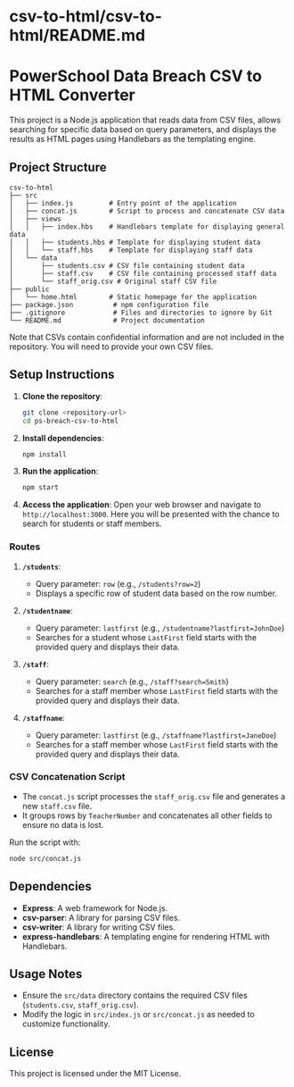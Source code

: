 # csv-to-html/csv-to-html/README.md

# PowerSchool Data Breach CSV to HTML Converter

This project is a Node.js application that reads data from CSV files, allows searching for specific data based on query parameters, and displays the results as HTML pages using Handlebars as the templating engine.

## Project Structure

```
csv-to-html
├── src
│   ├── index.js         # Entry point of the application
│   ├── concat.js        # Script to process and concatenate CSV data
│   ├── views
│   │   ├── index.hbs    # Handlebars template for displaying general data
│   │   ├── students.hbs # Template for displaying student data
│   │   └── staff.hbs    # Template for displaying staff data
│   └── data
│       ├── students.csv # CSV file containing student data
│       ├── staff.csv    # CSV file containing processed staff data
│       └── staff_orig.csv # Original staff CSV file
├── public
│   └── home.html        # Static homepage for the application
├── package.json          # npm configuration file
├── .gitignore            # Files and directories to ignore by Git
└── README.md             # Project documentation
```

Note that CSVs contain confidential information and are not included in the repository. You will need to provide your own CSV files.

## Setup Instructions

1. **Clone the repository**:

   ```bash
   git clone <repository-url>
   cd ps-breach-csv-to-html
   ```

2. **Install dependencies**:

   ```bash
   npm install
   ```

3. **Run the application**:

   ```bash
   npm start
   ```

4. **Access the application**:
   Open your web browser and navigate to `http://localhost:3000`. Here you will be presented with the chance to search for students or staff members.

### Routes

1. **`/students`**:
   - Query parameter: `row` (e.g., `/students?row=2`)
   - Displays a specific row of student data based on the row number.

2. **`/studentname`**:
   - Query parameter: `lastfirst` (e.g., `/studentname?lastfirst=JohnDoe`)
   - Searches for a student whose `LastFirst` field starts with the provided query and displays their data.

3. **`/staff`**:
   - Query parameter: `search` (e.g., `/staff?search=Smith`)
   - Searches for a staff member whose `LastFirst` field starts with the provided query and displays their data.

4. **`/staffname`**:
   - Query parameter: `lastfirst` (e.g., `/staffname?lastfirst=JaneDoe`)
   - Searches for a staff member whose `LastFirst` field starts with the provided query and displays their data.

### CSV Concatenation Script

- The `concat.js` script processes the `staff_orig.csv` file and generates a new `staff.csv` file.
- It groups rows by `TeacherNumber` and concatenates all other fields to ensure no data is lost.

Run the script with:

```bash
node src/concat.js
```

## Dependencies

- **Express**: A web framework for Node.js.
- **csv-parser**: A library for parsing CSV files.
- **csv-writer**: A library for writing CSV files.
- **express-handlebars**: A templating engine for rendering HTML with Handlebars.

## Usage Notes

- Ensure the `src/data` directory contains the required CSV files (`students.csv`, `staff_orig.csv`).
- Modify the logic in `src/index.js` or `src/concat.js` as needed to customize functionality.

## License

This project is licensed under the MIT License.
